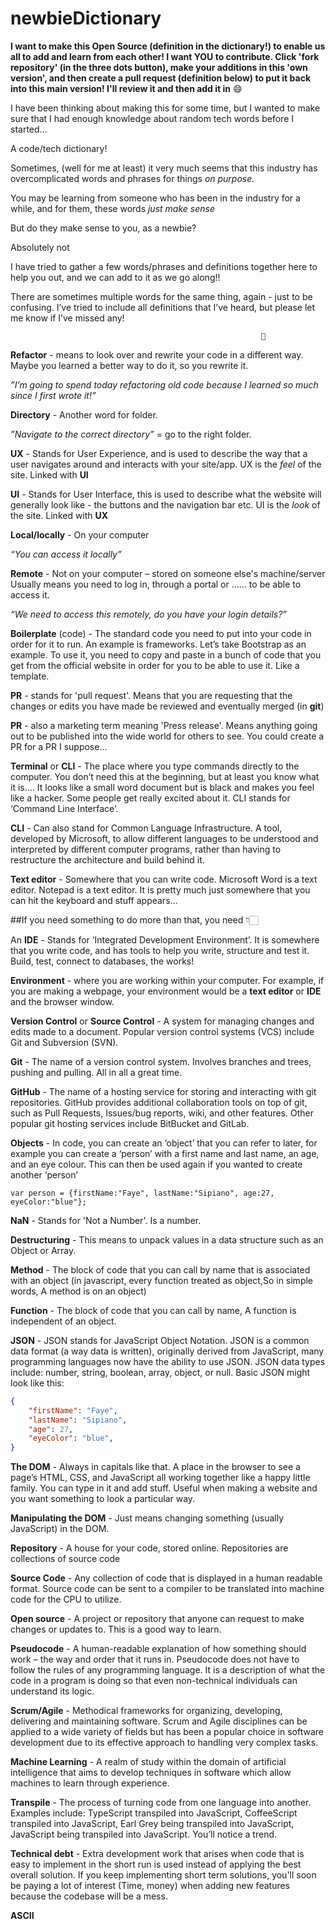 # newbieDictionary
**I want to make this Open Source (definition in the dictionary!) to enable us all to add and learn from each other!
I want YOU to contribute. Click 'fork repository' (in the three dots button), make your additions in this 'own version', and then create a pull request (definition below) to put it back into this main version! I'll review it and then add it in** 😄


I have been thinking about making this for some time, but I wanted to make sure that I had enough knowledge about random tech words before I started... 

 

A code/tech dictionary! 

 

Sometimes, (well for me at least) it very much seems that this industry has overcomplicated words and phrases for things _on purpose._ 

You may be learning from someone who has been in the industry for a while, and for them, these words _just make sense_ 

But do they make sense to you, as a newbie? 

Absolutely not 

I have tried to gather a few words/phrases and definitions together here to help you out, and we can add to it as we go along!! 

There are sometimes multiple words for the same thing, again - just to be confusing. I’ve tried to include all definitions that I’ve heard, but please let me know if I’ve missed any!



                                                            📖

**Refactor** - means to look over and rewrite your code in a different way. Maybe you learned a better way to do it, so you rewrite it. 

_”I’m going to spend today refactoring old code because I learned so much since I first wrote it!”_ 

 

**Directory** - Another word for folder. 

_”Navigate to the correct directory”_ = go to the right folder.  

 **UX** - Stands for User Experience, and is used to describe the way that a user navigates around and interacts with your site/app. UX is the _feel_ of the site. Linked with **UI**
 
 **UI** - Stands for User Interface, this is used to describe what the website will generally look like - the buttons and the navigation  bar etc. UI is the _look_ of the site. Linked with **UX**

**Local/locally** - On your computer 

_“You can access it locally”_ 

 

**Remote** - Not on your computer – stored on someone else's machine/server Usually means you need to log in, through a portal or …... to be able to access it. 

_“We need to access this remotely, do you have your login details?”_ 

 

**Boilerplate** (code) - The standard code you need to put into your code in order for it to run. An example is frameworks. Let’s take Bootstrap as an example. To use it, you need to copy and paste in a bunch of code that you get from the official website in order for you to be able to use it. Like a template. 

**PR** - stands for 'pull request'. Means that you are requesting that the changes or edits you have made be reviewed and eventually merged (in **git**)

**PR** - also a marketing term meaning 'Press release'. Means anything going out to be published into the wide world for others to see. You could create a PR for a PR I suppose...

**Terminal** or **CLI** - The place where you type commands directly to the computer. You don’t need this at the beginning, but at least you know what it is.... It looks like a small word document but is black and makes you feel like a hacker. Some people get really excited about it. CLI stands for ‘Command Line Interface’. 

**CLI** - Can also stand for Common Language Infrastructure. A tool, developed by Microsoft, to allow different languages to be understood and interpreted by different computer programs, rather than having to restructure the architecture and build behind it. 

**Text editor** - Somewhere that you can write code. Microsoft Word is a text editor. Notepad is a text editor. It is pretty much just somewhere that you can hit the keyboard and stuff appears... 

 ##If you need something to do more than that, you need 👇🏻 

An **IDE** - Stands for ‘Integrated Development Environment’. It is somewhere that you write code, and has tools to help you write, structure and test it. Build, test, connect to databases, the works! 

**Environment** - where you are working within your computer. For example, if you are making a webpage, your environment would be a **text editor** or **IDE** and the browser window. 

**Version Control** or **Source Control** - A system for managing changes and edits made to a document. Popular version control systems (VCS) include Git and Subversion (SVN).

**Git** - The name of a version control system. Involves branches and trees, pushing and pulling. All in all a great time. 

**GitHub** - The name of a hosting service for storing and interacting with git repositories. GitHub provides additional collaboration tools on top of git, such as Pull Requests, Issues/bug reports, wiki, and other features. Other popular git hosting services include BitBucket and GitLab.

**Objects** - In code, you can create an ‘object’ that you can refer to later, for example you can create a ‘person’ with a first name and last name, an age, and an eye colour. This can then be used again if you wanted to create another ‘person’ 

``var person = {firstName:"Faye", lastName:"Sipiano", age:27, eyeColor:"blue"};`` 

**NaN** - Stands for 'Not a Number'. Is a number.

**Destructuring** - This means to unpack values in a data structure such as an Object or Array.  

**Method** -  The block of code that you can call by name that is associated with an object (in javascript, every function treated as object,So in simple words, A method is on an object)

**Function** -  The block of code that you can call by name, A function is independent of an object.

**JSON** - JSON stands for JavaScript Object Notation. JSON is a common data format (a way data is written), originally derived from JavaScript, many programming languages now have the ability to use JSON. JSON data types include: number, string, boolean, array, object, or null. Basic JSON might look like this:  

```json
{ 
    "firstName": "Faye", 
    "lastName": "Sipiano", 
    "age": 27, 
    "eyeColor": "blue", 
}
```
 
**The DOM** - Always in capitals like that. A place in the browser to see a page’s HTML, CSS, and JavaScript all working together like a happy little family. You can type in it and add stuff. Useful when making a website and you want something to look a particular way. 

 

**Manipulating the DOM** - Just means changing something (usually JavaScript) in the DOM. 

 
**Repository** - A house for your code, stored online. Repositories are collections of source code 

 

**Source Code** - Any collection of code that is displayed in a human readable format. Source code can be sent to a compiler to be translated into machine code for the CPU to utilize. 

 

**Open source** - A project or repository that anyone can request to make changes or updates to. This is a good way to learn. 

 
**Pseudocode** - A human-readable explanation of how something should work – the way and order that it runs in. Pseudocode does not have to follow the rules of any programming language. It is a description of what the code in a program is doing so that even non-technical individuals can understand its logic. 

 

**Scrum/Agile** - Methodical frameworks for organizing, developing, delivering and maintaining software. Scrum and Agile disciplines can be applied to a wide variety of fields but has been a popular choice in software development due to its effective approach to handling very complex tasks. 

 
**Machine Learning** - A realm of study within the domain of artificial intelligence that aims to develop techniques in software which allow machines to learn through experience. 
 

**Transpile** - The process of turning code from one language into another. Examples include: TypeScript transpiled into JavaScript, CoffeeScript transpiled into JavaScript, Earl Grey being transpiled into JavaScript, JavaScript being transpiled into JavaScript. You’ll notice a trend. 

**Technical debt** - Extra development work that arises when code that is easy to implement in the short run is used instead of applying the best overall solution. If you keep implementing short term solutions, you'll soon be paying a lot of interest (Time, money) when adding new features because the codebase will be a mess.


**ASCII** 
